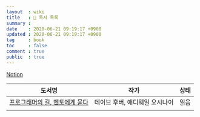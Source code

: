 ```yaml
---
layout  : wiki
title   : 📖 독서 목록
summary : 
date    : 2020-06-21 09:19:17 +0900
updated : 2020-06-21 09:19:17 +0900
tag     : book
toc     : false
comment : true
public  : true
---
```


[Notion](https://www.notion.so/manaslu/c52858146cd8462ab054c046ffffee5a?v=783021fc842042208ae9305dd27511f6)

| 도서명                                                       | 작가                           | 상태 |
| ------------------------------------------------------------ | ------------------------------ | ---- |
| [프로그래머의 길, 멘토에게 묻다](../Apprenticeship-Patterns) | 데이브 후버, 애디웨일 오시나이 | 읽음 |
|                                                              |                                |      |
